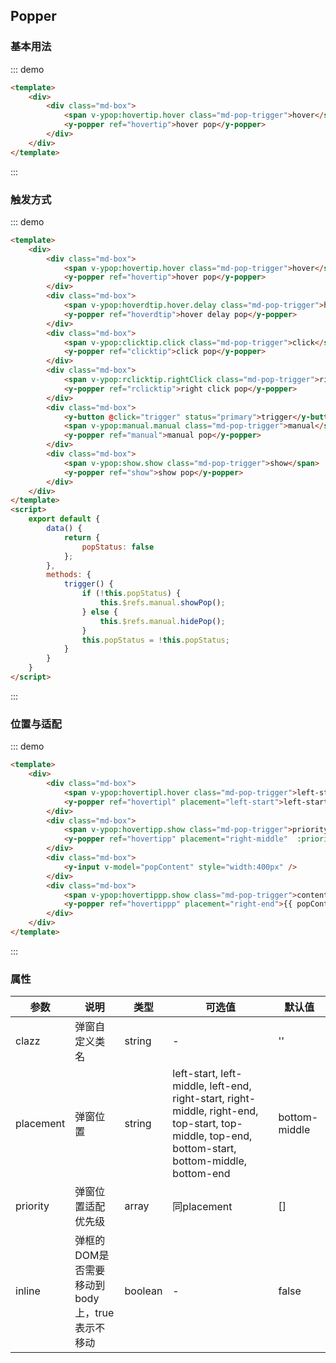 <script>
    export default {
        data() {
            return {
                popStatus: false,
                popContent: '请输入改变pop内容长度，查看边界碰撞情况'
            };
        },
        methods: {
            trigger() {
                if (!this.popStatus) {
                    this.$refs.manual.showPop();
                } else {
                    this.$refs.manual.hidePop();
                }
                this.popStatus = !this.popStatus;
            }
        }
    }
</script>
<style>
.md-box {
    margin-bottom: 20px;
}
.md-box:last-child {
    margin-bottom: 0px;
}
.md-pop-trigger {
    border: 1px solid #ebebeb;
    border-radius: 3px;
    padding: 6px 20px;
}
</style>
## Popper

### 基本用法

::: demo
```html
<template>
    <div>
        <div class="md-box">
            <span v-ypop:hovertip.hover class="md-pop-trigger">hover</span>
            <y-popper ref="hovertip">hover pop</y-popper>
        </div>
    </div>
</template>
```
:::

### 触发方式

::: demo
```html
<template>
    <div>
        <div class="md-box">
            <span v-ypop:hovertip.hover class="md-pop-trigger">hover</span>
            <y-popper ref="hovertip">hover pop</y-popper>
        </div>
        <div class="md-box">
            <span v-ypop:hoverdtip.hover.delay class="md-pop-trigger">hover delay</span>
            <y-popper ref="hoverdtip">hover delay pop</y-popper>
        </div>
        <div class="md-box">
            <span v-ypop:clicktip.click class="md-pop-trigger">click</span>
            <y-popper ref="clicktip">click pop</y-popper>
        </div>
        <div class="md-box">
            <span v-ypop:rclicktip.rightClick class="md-pop-trigger">right click</span>
            <y-popper ref="rclicktip">right click pop</y-popper>
        </div>
        <div class="md-box">
            <y-button @click="trigger" status="primary">trigger</y-button>
            <span v-ypop:manual.manual class="md-pop-trigger">manual</span>
            <y-popper ref="manual">manual pop</y-popper>
        </div>
        <div class="md-box">
            <span v-ypop:show.show class="md-pop-trigger">show</span>
            <y-popper ref="show">show pop</y-popper>
        </div>
    </div>
</template>
<script>
    export default {
        data() {
            return {
                popStatus: false
            };
        },
        methods: {
            trigger() {
                if (!this.popStatus) {
                    this.$refs.manual.showPop();
                } else {
                    this.$refs.manual.hidePop();
                }
                this.popStatus = !this.popStatus;
            }
        }
    }
</script>
```
:::

### 位置与适配

::: demo
```html
<template>
    <div>
        <div class="md-box">
            <span v-ypop:hovertipl.hover class="md-pop-trigger">left-start hover</span>
            <y-popper ref="hovertipl" placement="left-start">left-start hover pop</y-popper>
        </div>
        <div class="md-box">
            <span v-ypop:hovertipp.show class="md-pop-trigger">priority trigger</span>
            <y-popper ref="hovertipp" placement="right-middle"  :priority="['right-middle', 'top-middle', 'bottom-start', 'left-middle']">priority show pop</y-popper>
        </div>
        <div class="md-box">
            <y-input v-model="popContent" style="width:400px" />
        </div>
        <div class="md-box">
            <span v-ypop:hovertippp.show class="md-pop-trigger">content change trigger</span>
            <y-popper ref="hovertippp" placement="right-end">{{ popContent }}</y-popper>
        </div>
    </div>
</template>
```
:::

### 属性

| 参数      | 说明                             | 类型      | 可选值       | 默认值 |
| -------- | -------------------------------- | -------- | ----------- | ----- |
| clazz   | 弹窗自定义类名 | string    | - | '' |
| placement     | 弹窗位置  | string   | left-start, left-middle, left-end, right-start, right-middle, right-end, top-start, top-middle, top-end, bottom-start, bottom-middle, bottom-end | bottom-middle |
| priority  | 弹窗位置适配优先级  | array   | 同placement  | [] |
| inline | 弹框的DOM是否需要移动到body上，true表示不移动   | boolean   | -       | false |
